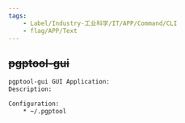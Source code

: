 ```yaml
---
tags:
    - Label/Industry-工业科学/IT/APP/Command/CLI
    - flag/APP/Text
---
```


## ~~pgptool-gui~~

```bash
pgptool-gui GUI Application:
Description:

Configuration:
    * ~/.pgptool

```
